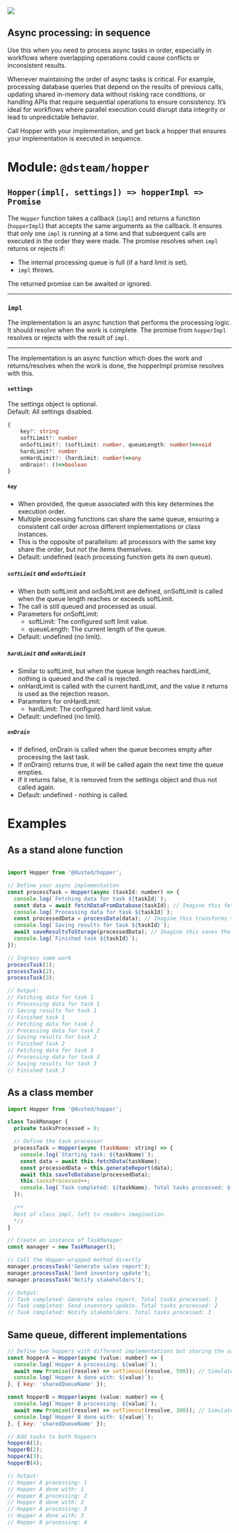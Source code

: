 ![](img/hopper.webp)
## Async processing: in sequence

Use this when you need to process async tasks in order, especially in workflows where overlapping operations could cause conflicts or inconsistent results.

Whenever maintaining the order of async tasks is critical. For example, processing database queries that depend on the results of previous calls, updating shared in-memory data without risking race conditions, or handling APIs that require sequential operations to ensure consistency. It’s ideal for workflows where parallel execution could disrupt data integrity or lead to unpredictable behavior.

Call Hopper with your implementation, and get back a hopper that ensures your implementation is executed in sequence.


# Module: `@dsteam/hopper`

## `Hopper(impl[, settings]) => hopperImpl => Promise`

The `Hopper` function takes a callback (`impl`) and returns a function (`hopperImpl`) that accepts the same arguments as the callback. It ensures that only one `impl` is running at a time and that subsequent calls are executed in the order they were made. The promise resolves when `impl` returns or rejects if:

- The internal processing queue is full (if a hard limit is set).
- `impl` throws.

The returned promise can be awaited or ignored.

---

### **`impl`**
The implementation is an async function that performs the processing logic. It should resolve when the work is complete. The promise from `hopperImpl` resolves or rejects with the result of `impl`.

---

The implementation is an async function which does the work and returns/resolves when the work is done, the hopperImpl promise resolves with this.

#### **`settings`**
The settings object is optional.  
Default: All settings disabled.

```ts
{
    key?: string
    softLimit?: number
    onSoftLimit?: (softLimit: number, queueLength: number)=>void
    hardLimit?: number
    onHardLimit?: (hardLimit: number)=>any
    onDrain?: ()=>boolean
}
```

##### **`key`**
- When provided, the queue associated with this key determines the execution order.
- Multiple processing functions can share the same queue, ensuring a consistent call order across different implementations or class instances.
- This is the opposite of parallelism: all processors with the same key share the order, but not the items themselves.
- Default: undefined (each processing function gets its own queue).

##### **`softLimit`** and **`onSoftLimit`**
- When both softLimit and onSoftLimit are defined, onSoftLimit is called when the queue length reaches or exceeds softLimit.
- The call is still queued and processed as usual.
- Parameters for onSoftLimit:
  - softLimit: The configured soft limit value.
  - queueLength: The current length of the queue.
- Default: undefined (no limit).

##### **`hardLimit`** and **`onHardLimit`**
- Similar to softLimit, but when the queue length reaches hardLimit, nothing is queued and the call is rejected.
- onHardLimit is called with the current hardLimit, and the value it returns is used as the rejection reason.
- Parameters for onHardLimit:
  - hardLimit: The configured hard limit value.
- Default: undefined (no limit).


##### **`onDrain`**
- If defined, onDrain is called when the queue becomes empty after processing the last task.
- If onDrain() returns true, it will be called again the next time the queue empties.
- If it returns false, it is removed from the settings object and thus not called again.
- Default: undefined - nothing is called.

# Examples

## As a stand alone function
```js

import Hopper from '@dusted/hopper';

// Define your async implementation
const processTask = Hopper(async (taskId: number) => {
  console.log(`Fetching data for task ${taskId}`);
  const data = await fetchDataFromDatabase(taskId); // Imagine this fetches data from a database
  console.log(`Processing data for task ${taskId}`);
  const processedData = processData(data); // Imagine this transforms the data in some way
  console.log(`Saving results for task ${taskId}`);
  await saveResultsToStorage(processedData); // Imagine this saves the processed data
  console.log(`Finished task ${taskId}`);
});

// Ingress some work
processTask(1);
processTask(2);
processTask(3);

// Output:
// Fetching data for task 1
// Processing data for task 1
// Saving results for task 1
// Finished task 1
// Fetching data for task 2
// Processing data for task 2
// Saving results for task 2
// Finished task 2
// Fetching data for task 3
// Processing data for task 3
// Saving results for task 3
// Finished task 3
```

## As a class member

```js
import Hopper from '@dusted/hopper';

class TaskManager {
  private tasksProcessed = 0;

  // Define the task processor
  processTask = Hopper(async (taskName: string) => {
    console.log(`Starting task: ${taskName}`);
    const data = await this.fetchData(taskName);
    const processedData = this.generateReport(data);
    await this.saveToDatabase(processedData);
    this.tasksProcessed++;
    console.log(`Task completed: ${taskName}. Total tasks processed: ${this.tasksProcessed}`);
  });
 
  /**
  Rest of class impl. left to readers imagination.
  *//
}

// Create an instance of TaskManager
const manager = new TaskManager();

// Call the Hopper-wrapped method directly
manager.processTask('Generate sales report');
manager.processTask('Send inventory update');
manager.processTask('Notify stakeholders');

// Output:
// Task completed: Generate sales report. Total tasks processed: 1
// Task completed: Send inventory update. Total tasks processed: 2
// Task completed: Notify stakeholders. Total tasks processed: 3

```

## Same queue, different implementations

```js
// Define two hoppers with different implementations but sharing the same queue
const hopperA = Hopper(async (value: number) => {
  console.log(`Hopper A processing: ${value}`);
  await new Promise((resolve) => setTimeout(resolve, 500)); // Simulate async work
  console.log(`Hopper A done with: ${value}`);
}, { key: 'sharedQueueName' });

const hopperB = Hopper(async (value: number) => {
  console.log(`Hopper B processing: ${value}`);
  await new Promise((resolve) => setTimeout(resolve, 300)); // Simulate async work
  console.log(`Hopper B done with: ${value}`);
}, { key: 'sharedQueueName' });

// Add tasks to both hoppers
hopperA(1);
hopperB(2);
hopperA(3);
hopperB(4);

// Output:
// Hopper A processing: 1
// Hopper A done with: 1
// Hopper B processing: 2
// Hopper B done with: 2
// Hopper A processing: 3
// Hopper A done with: 3
// Hopper B processing: 4
```